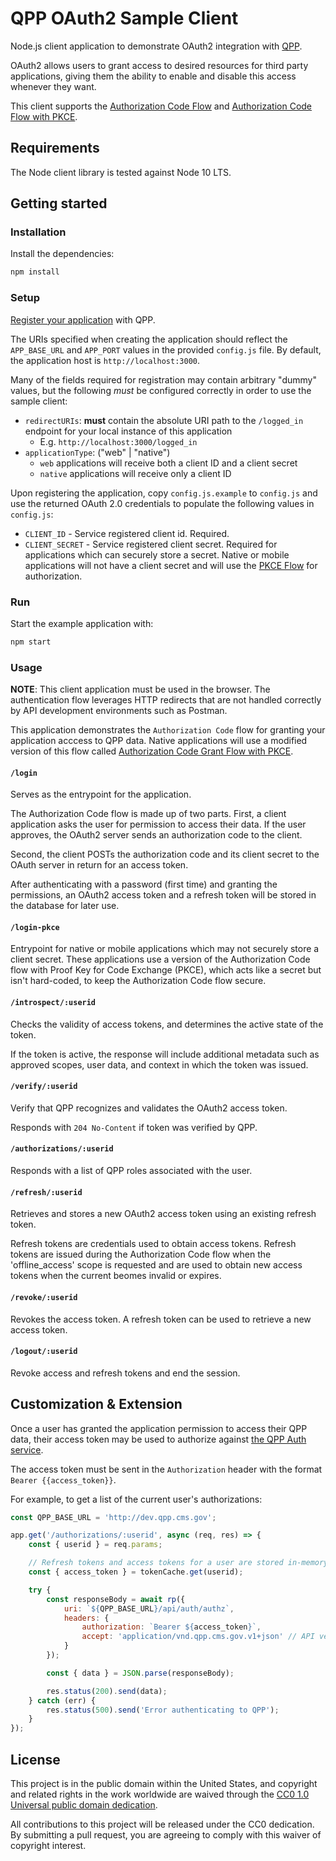 # QPP OAuth2 Sample Client

Node.js client application to demonstrate OAuth2 integration with [QPP](https://qpp.cms.gov).

OAuth2 allows users to grant access to desired resources for third party applications,
giving them the ability to enable and disable this access whenever they want.

This client supports the [Authorization Code Flow](http://tools.ietf.org/html/draft-ietf-oauth-v2-31#section-4.1) and [Authorization Code Flow with PKCE](https://tools.ietf.org/html/rfc7636).

## Requirements

The Node client library is tested against Node 10 LTS.

## Getting started

### Installation

Install the dependencies:

```bash
npm install
```

### Setup
[Register your application](https://qpp.cms.gov/api/auth/docs/#/Oauth/post_api_auth_oauth_applications__resource_id_) with QPP. 

The URIs specified when creating the application should reflect the `APP_BASE_URL` and `APP_PORT` values in the provided `config.js` file. By default, the application host is `http://localhost:3000`.

Many of the fields required for registration may contain arbitrary "dummy" values, but the following *must* be configured correctly in order to use the sample client:

* `redirectURIs`: **must** contain the absolute URI path to the `/logged_in` endpoint for your local instance of this application
    * E.g. `http://localhost:3000/logged_in`
* `applicationType`: ("web" | "native")
    * `web` applications will receive both a client ID and a client secret
    * `native` applications will receive only a client ID

Upon registering the application, copy `config.js.example` to `config.js` and use the returned OAuth 2.0 credentials to populate the following values in `config.js`:

  * `CLIENT_ID` - Service registered client id. Required.
  * `CLIENT_SECRET` - Service registered client secret. Required for applications which can securely store a secret. Native or mobile applications will not have a client secret and will use the [PKCE Flow](https://auth0.com/docs/flows/concepts/auth-code-pkce) for authorization.

### Run
Start the example application with:

```bash
npm start
```

### Usage

**NOTE**: This client application must be used in the browser. The authentication flow leverages HTTP redirects that are not handled correctly by API development environments such as Postman.

This application demonstrates the `Authorization Code` flow for granting your application acccess to QPP data. Native applications will use a modified version of this flow called [Authorization Code Grant Flow with PKCE](https://tools.ietf.org/html/rfc7636).

#### `/login`

Serves as the entrypoint for the application.

The Authorization Code flow is made up of two parts. First, a client application asks the user for permission to access their data. If the user approves, the OAuth2 server sends an authorization code to the client. 

Second, the client POSTs the authorization code and its client secret to the OAuth server in return for an access token.

After authenticating with a password (first time) and granting the permissions, an
OAuth2 access token and a refresh token will be stored in the database for later use.

#### `/login-pkce`

Entrypoint for native or mobile applications which may not securely store a client secret. These applications use a version of the Authorization Code flow with Proof Key for Code Exchange (PKCE), which acts like a secret but isn't hard-coded, to keep the Authorization Code flow secure.

#### `/introspect/:userid`

Checks the validity of access tokens, and determines the active state of the token.

If the token is active, the response will include additional metadata such as approved scopes, user data, and context in which the token was issued.

#### `/verify/:userid`

Verify that QPP recognizes and validates the OAuth2 access token. 

Responds with `204 No-Content` if token was verified by QPP.

#### `/authorizations/:userid`

Responds with a list of QPP roles associated with the user.

#### `/refresh/:userid`

Retrieves and stores a new OAuth2 access token using an existing refresh token.

Refresh tokens are credentials used to obtain access tokens.  Refresh tokens are issued during the Authorization Code flow when the 'offline_access' scope is requested and are used to obtain new access tokens when the current beomes invalid or expires.

#### `/revoke/:userid`

Revokes the access token. A refresh token can be used to retrieve a new access token.

#### `/logout/:userid`

Revoke access and refresh tokens and end the session.

## Customization & Extension

Once a user has granted the application permission to access their QPP data, their access
token may be used to authorize against [the QPP Auth service](https://qpp.cms.gov/api/auth/docs).

The access token must be sent in the `Authorization` header with the format `Bearer {{access_token}}`.

For example, to get a list of the current user's authorizations:

```javascript
const QPP_BASE_URL = 'http://dev.qpp.cms.gov';

app.get('/authorizations/:userid', async (req, res) => {
    const { userid } = req.params;

    // Refresh tokens and access tokens for a user are stored in-memory in a simple cache
    const { access_token } = tokenCache.get(userid);

    try {
        const responseBody = await rp({
            uri: `${QPP_BASE_URL}/api/auth/authz`,
            headers: {
                authorization: `Bearer ${access_token}`,
                accept: 'application/vnd.qpp.cms.gov.v1+json' // API version
            }
        });

        const { data } = JSON.parse(responseBody);

        res.status(200).send(data);
    } catch (err) {
        res.status(500).send('Error authenticating to QPP');
    }
});
```

## License

This project is in the public domain within the United States, and copyright and related rights in the work worldwide are waived through the [CC0 1.0 Universal public domain dedication](https://creativecommons.org/publicdomain/zero/1.0/).

All contributions to this project will be released under the CC0 dedication. By submitting a pull request, you are agreeing to comply with this waiver of copyright interest.

